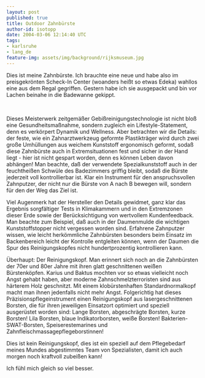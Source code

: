 ```yaml
---
layout: post
published: true
title: Outdoor Zahnbürste
author-id: isotopp
date: 2004-03-06 12:14:40 UTC
tags:
- karlsruhe
- lang_de
feature-img: assets/img/background/rijksmuseum.jpg
---
```

<a href='/uploads/20040306-zahnbuerste.jpg'><img border='0' hspace='5' align='left' src='/uploads/20040306-zahnbuerste.serendipityThumb.jpg' alt='' /></a> Dies ist meine Zahnbürste. Ich brauchte eine neue und habe also im preisgekrönten Scheck-In Center (woanders heißt so etwas Edeka) wahllos eine aus dem Regal gegriffen. Gestern habe ich sie ausgepackt und bin vor Lachen beinahe in die Badewanne gekippt.

&nbsp;

<a href='/uploads/20040306-zahnbuerste-griff.jpg'><img border='0' hspace='5' align='right' src='/uploads/20040306-zahnbuerste-griff.serendipityThumb.jpg' alt='' /></a> Dieses Meisterwerk zeitgemäßer Gebißreinigungstechnologie ist nicht bloß eine Gesundheitsmaßnahme, sondern zugleich ein Lifestyle-Statement, denn es verkörpert Dynamik und Wellness. Aber betrachten wir die Details: der feste, wie ein Zahnarztwerkzeug geformte Plastikträger wird durch zwei große Umhüllungen aus weichem Kunststoff ergonomisch geformt, sodaß diese Zahnbürste auch in Extremsituationen fest und sicher in der Hand liegt - hier ist nicht gespart worden, denn es können Leben davon abhängen! Man beachte, daß der verwendete Spezialkunststoff auch in der feuchtheißen Schwüle des Badezimmers griffig bleibt, sodaß die Bürste jederzeit voll kontrollierbar ist. Klar ein Instrument für den anspruchsvollen Zahnputzer, der nicht nur die Bürste von A nach B bewegen will, sondern für den der Weg das Ziel ist.

Viel Augenmerk hat der Hersteller den Details gewidmet, ganz klar das Ergebnis sorgfältiger Tests in Klimakammern und in den Extremzonen dieser Erde sowie der Berücksichtigung von wertvollem Kundenfeedback. Man beachte zum Beispiel, daß auch in der Daumenmulde die wichtigen Kunststoffstopper nicht vergessen worden sind. Erfahrene Zahnputzer wissen, wie leicht herkömmliche Zahnbürsten besonders beim Einsatz im Backenbereich leicht der Kontrolle entgleiten können, wenn der Daumen die Spur des Reinigungskopfes nicht hundertprozentig kontrollieren kann.

<a href='/uploads/20040306-zahnbuerste-kopf.jpg'><img border='0' hspace='5' align='left' src='/uploads/20040306-zahnbuerste-kopf.serendipityThumb.jpg' alt='' /></a> Überhaupt: Der Reinigungskopf. Man erinnert sich noch an die Zahnbürsten der 70er und 80er Jahre mit ihren glatt geschnittenen weißen Bürstenköpfen. Karius und Baktus mochten vor so etwas vielleicht noch Angst gehabt haben, aber moderne Zahnschmelzterroristen sind aus härterem Holz geschnitzt. Mit einem klobürstenhaften Standardnormalkopf macht man ihnen jedenfalls nicht mehr Angst. Folgerichtig hat dieses Präzisionspflegeinstrument einen Reinigungskopf aus lasergeschnittenen Borsten, die für ihren jeweiligen Einsatzort optimiert und speziell ausgerüstet worden sind: Lange Borsten, abgeschrägte Borsten, kurze Borsten! Lila Borsten, blaue Indikatorborsten, weiße Borsten! Bakterien-SWAT-Borsten, Speiserestemarines und Zahnfleischmassagepflegeborstinnen!

Dies ist kein Reinigungskopf, dies ist ein speziell auf dem Pflegebedarf meines Mundes abgestimmtes Team von Spezialisten, damit ich auch morgen noch kraftvoll zubeißen kann!

Ich fühl mich gleich so viel besser.
